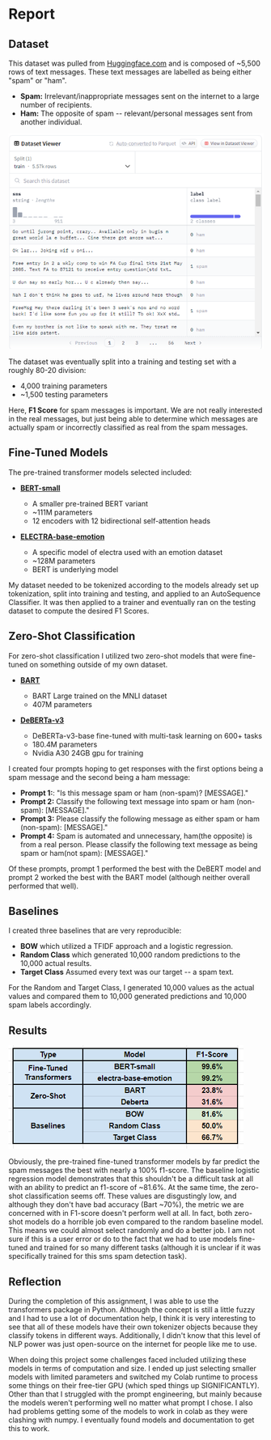 # Report

## Dataset
This dataset was pulled from [Huggingface.com](https://huggingface.co/datasets/sms_spam) and is composed of ~5,500 rows of text messages. These text messages are labelled as being either "spam" or "ham".
* **Spam:** Irrelevant/inappropriate messages sent on the internet to a large number of recipients.
* **Ham:** The opposite of spam -- relevant/personal messages sent from another individual.

![Dataset](images/sms_spam_dataset.png)

The dataset was eventually split into a training and testing set with a roughly 80-20 division:
* 4,000 training parameters
* ~1,500 testing parameters

Here, **F1 Score** for spam messages is important. We are not really interested in the real messages, but just being able to determine which messages are actually spam or incorrectly classified as real from the spam messages. 

## Fine-Tuned Models
The pre-trained transformer models selected included: 
* [**BERT-small**](https://huggingface.co/prajjwal1/bert-small)
  * A smaller pre-trained BERT variant
  * ~111M parameters
  * 12 encoders with 12 bidirectional self-attention heads
    
* [**ELECTRA-base-emotion**](https://huggingface.co/bhadresh-savani/electra-base-emotion)
  * A specific model of electra used with an emotion dataset
  * ~128M parameters
  * BERT is underlying model

My dataset needed to be tokenized according to the models already set up tokenization, split into training and testing, and applied to an AutoSequence Classifier. It was then applied to a trainer and eventually ran on the testing dataset to compute the desired F1 Scores.

## Zero-Shot Classification
For zero-shot classification I utilized two zero-shot models that were fine-tuned on something outside of my own dataset.

* [**BART**](https://huggingface.co/docs/transformers/en/model_doc/bart)
  * BART Large trained on the MNLI dataset
  * 407M parameters
    
* [**DeBERTa-v3**](https://huggingface.co/sileod/deberta-v3-base-tasksource-nli)
  * DeBERTa-v3-base fine-tuned with multi-task learning on 600+ tasks
  * 180.4M parameters
  * Nvidia A30 24GB gpu for training

 I created four prompts hoping to get responses with the first options being a spam message and the second being a ham message:

 * **Prompt 1:**: "Is this message spam or ham (non-spam)? [MESSAGE]."
 * **Prompt 2:** Classify the following text message into spam or ham (non-spam): [MESSAGE]."
 * **Prompt 3:** Please classify the following message as either spam or ham (non-spam): [MESSAGE]."
 * **Prompt 4:** Spam is automated and unnecessary, ham(the opposite) is from a real person. Please classify the following text message as being spam or ham(not spam): [MESSAGE]."

Of these prompts, prompt 1 performed the best with the DeBERT model and prompt 2 worked the best with the BART model (although neither overall performed that well).


## Baselines
I created three baselines that are very reproducible:
* **BOW** which utilized a TFIDF approach and a logistic regression.
* **Random Class** which generated 10,000 random predictions to the 10,000 actual results.
* **Target Class** Assumed every text was our target -- a spam text.

For the Random and Target Class, I generated 10,000 values as the actual values and compared them to 10,000 generated predictions and 10,000 spam labels accordingly.

## Results
![Results](images/results.png)

Obviously, the pre-trained fine-tuned transformer models by far predict the spam messages the best with nearly a 100% f1-score. The baseline logistic regression model demonstrates that this shouldn't be a difficult task at all with an ability to predict an f1-score of ~81.6%. At the same time, the zero-shot classification seems off. These values are disgustingly low, and although they don't have bad accuracy (Bart ~70%), the metric we are concerned with in F1-score doesn't perform well at all. In fact, both zero-shot models do a horrible job even compared to the random baseline model. This means we could almost select randomly and do a better job. I am not sure if this is a user error or do to the fact that we had to use models fine-tuned and trained for so many different tasks (although it is unclear if it was specifically trained for this sms spam detection task).

## Reflection

During the completion of this assignment, I was able to use the transformers package in Python. Although the concept is still a little fuzzy and I had to use a lot of documentation help, I think it is very interesting to see that all of these models have their own tokenizer objects because they classify tokens in different ways. Additionally, I didn't know that this level of NLP power was just open-source on the internet for people like me to use. 

When doing this project some challenges faced included utilizing these models in terms of computation and size. I ended up just selecting smaller models with limited parameters and switched my Colab runtime to process some things on their free-tier GPU (which sped things up SIGNIFICANTLY). Other than that I struggled with the prompt engineering, but mainly because the models weren't performing well no matter what prompt I chose. I also had problems getting some of the models to work in colab as they were clashing with numpy. I eventually found models and documentation to get this to work. 

